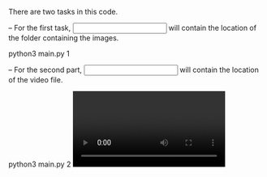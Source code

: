 There are two tasks in this code. 

– For the first task, <input path> will contain the location of the folder containing the
images.

python3 main.py 1 <img dir> <output path>

– For the second part, <input path> will contain the location of the video file.

python3 main.py 2 <video path> <output path>
